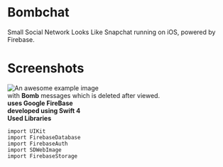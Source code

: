 # Bombchat
Small Social Network Looks Like Snapchat running on iOS, powered by Firebase.
<br>
# Screenshots
![An awesome example image](https://i.imgur.com/qZ9Vsf0l.png "Image Title")
<br>
with **Bomb** messages which is deleted after viewed.
<br>
**uses Google FireBase**
<br>
**developed using Swift 4**
<br>
**Used Libraries**
<br>
```
import UIKit
import FirebaseDatabase
import FirebaseAuth
import SDWebImage
import FirebaseStorage

```
